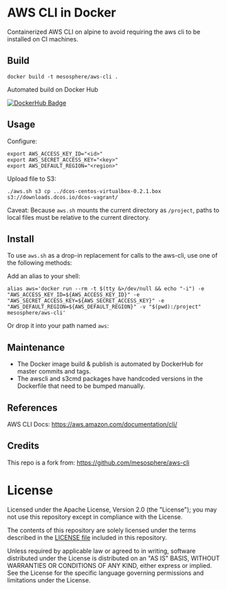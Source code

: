 # AWS CLI in Docker

Containerized AWS CLI on alpine to avoid requiring the aws cli to be installed on CI machines.

## Build

```
docker build -t mesosphere/aws-cli .
```

Automated build on Docker Hub

[![DockerHub Badge](http://dockeri.co/image/hozher/aws-cli)](https://hub.docker.com/r/hozher/aws-cli/)

## Usage

Configure:

```
export AWS_ACCESS_KEY_ID="<id>"
export AWS_SECRET_ACCESS_KEY="<key>"
export AWS_DEFAULT_REGION="<region>"
```

Upload file to S3:

```
./aws.sh s3 cp ../dcos-centos-virtualbox-0.2.1.box s3://downloads.dcos.io/dcos-vagrant/
```

Caveat: Because `aws.sh` mounts the current directory as `/project`, paths to local files must be relative to the current directory.

## Install

To use `aws.sh` as a drop-in replacement for calls to the aws-cli, use one of the following methods:

Add an alias to your shell:

```
alias aws='docker run --rm -t $(tty &>/dev/null && echo "-i") -e "AWS_ACCESS_KEY_ID=${AWS_ACCESS_KEY_ID}" -e "AWS_SECRET_ACCESS_KEY=${AWS_SECRET_ACCESS_KEY}" -e "AWS_DEFAULT_REGION=${AWS_DEFAULT_REGION}" -v "$(pwd):/project" mesosphere/aws-cli'
```

Or drop it into your path named `aws`:

## Maintenance 

- The Docker image build & publish is automated by DockerHub for master commits and tags.
- The awscli and s3cmd packages have handcoded versions in the Dockerfile that need to be bumped manually.

## References

AWS CLI Docs: https://aws.amazon.com/documentation/cli/


## Credits

This repo is a fork from: https://github.com/mesosphere/aws-cli


# License

Licensed under the Apache License, Version 2.0 (the "License");
you may not use this repository except in compliance with the License.

The contents of this repository are solely licensed under the terms described in the [LICENSE file](./LICENSE) included in this repository.

Unless required by applicable law or agreed to in writing, software
distributed under the License is distributed on an "AS IS" BASIS,
WITHOUT WARRANTIES OR CONDITIONS OF ANY KIND, either express or implied.
See the License for the specific language governing permissions and
limitations under the License.
